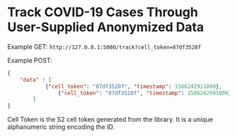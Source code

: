 # Track COVID-19 Cases Through User-Supplied Anonymized Data

Example GET:
`http://127.0.0.1:5000/track?cell_token=87df3528f`

Example POST:
```json
{
	"data" : [
			{"cell_token": "87df3528f", "timestamp": 1586242911000},
      			{"cell_token": "87df3528f", "timestamp": 1586242991000}
		]
}
```

Cell Token is the S2 cell token generated from the library. It is a unique alphanumeric string encoding the ID.
